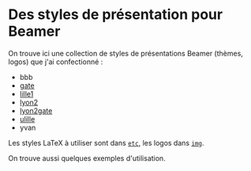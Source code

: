 # Des styles de présentation pour Beamer

On trouve ici une collection de styles de présentations Beamer (thèmes, logos) que j'ai
confectionné :

  - bbb
  - [gate](README-lyon2gate.md)
  - [lille1](README-lille1.md)
  - [lyon2](README-lyon2gate.md)
  - [lyon2gate](README-lyon2gate.md)
  - [ulille](README-ulille.md)
  - yvan

Les styles LaTeX à utiliser sont dans [`etc`](etc), les logos dans [`img`](img).

On trouve aussi quelques exemples d'utilisation.
